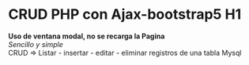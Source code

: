 # CRUD PHP con Ajax-bootstrap5 H1
<strong> Uso de ventana modal, no se recarga la Pagina</strong><br>
<em>  Sencillo y simple </em><br>
CRUD => Listar - insertar - editar - eliminar registros de una tabla Mysql
